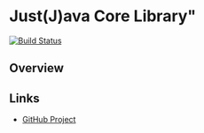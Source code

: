 # Just(J)ava Core Library"

[![Build Status](https://travis-ci.org/myunusov/justj-base.svg?branch=master)](https://travis-ci.org/myunusov/justj-base)

## Overview


## Links  

* [GitHub Project](https://github.com/myunusov/justj-base)
